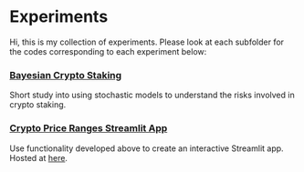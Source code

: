 # Experiments

Hi, this is my collection of experiments. Please look at each subfolder for the codes corresponding to each experiment below:

### [Bayesian Crypto Staking](https://github.com/cako/experiments/tree/main/bayesian-crypto-staking)

Short study into using stochastic models to understand the risks involved in crypto staking.

### [Crypto Price Ranges Streamlit App](https://github.com/cako/experiments/tree/main/crypto-price-ranges)

Use functionality developed above to create an interactive Streamlit app. Hosted at [here](https://share.streamlit.io/cako/experiments/main/price-prediction-app).
